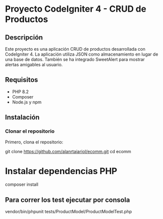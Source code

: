 # Proyecto CodeIgniter 4 - CRUD de Productos

## Descripción

Este proyecto es una aplicación CRUD de productos desarrollada con CodeIgniter 4. La aplicación utiliza JSON como almacenamiento en lugar de una base de datos. También se ha integrado SweetAlert para mostrar alertas amigables al usuario.

## Requisitos

- PHP 8.2
- Composer
- Node.js y npm

## Instalación

### Clonar el repositorio

Primero, clona el repositorio:

git clone https://github.com/alanrtaiariol/ecomm.git
cd ecomm

#  Instalar dependencias PHP

composer install

##  Para correr los test ejecutar por consola

vendor/bin/phpunit tests/ProductModel/ProductModelTest.php 


